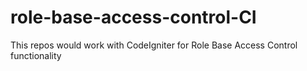 # role-base-access-control-CI
This repos would work with CodeIgniter for Role Base Access Control functionality
